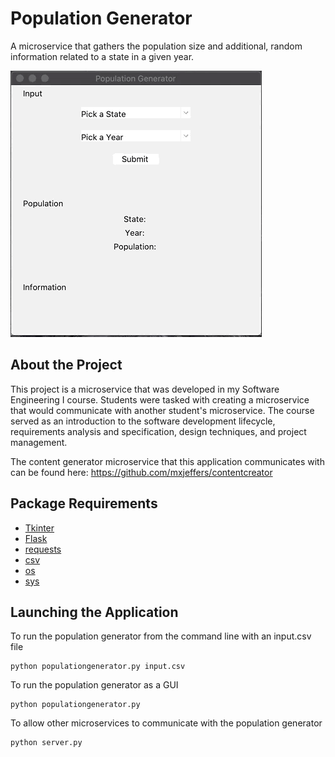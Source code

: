 # Population Generator
A microservice that gathers the population size and additional, random information related to a state in a given year.

![](population-generator.gif)

## About the Project
This project is a microservice that was developed in my Software Engineering I course. Students were tasked with creating a microservice that would communicate with another student's microservice. The course served as an introduction to the software development lifecycle, requirements analysis and specification, design techniques, and project management.

The content generator microservice that this application communicates with can be found here:
https://github.com/mxjeffers/contentcreator

## Package Requirements
* [Tkinter](https://docs.python.org/3/library/tkinter.html)
* [Flask](https://flask.palletsprojects.com/en/1.1.x/)
* [requests](https://requests.readthedocs.io/en/master/)
* [csv](https://docs.python.org/3/library/csv.html)
* [os](https://docs.python.org/3/library/os.html?highlight=os#module-os)
* [sys](https://docs.python.org/3/library/sys.html?highlight=sys#module-sys)

## Launching the Application

To run the population generator from the command line with an input.csv file
```
python populationgenerator.py input.csv
```
To run the population generator as a GUI
```
python populationgenerator.py
```
To allow other microservices to communicate with the population generator
```
python server.py
```
